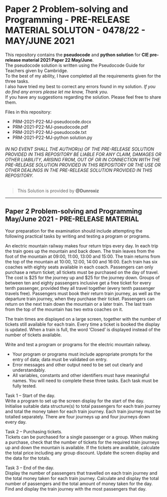 # Paper 2 Problem-solving and Programming - PRE-RELEASE MATERIAL SOLUTON - 0478/22 - MAY/JUNE 2021
This repository contains the **pseudocode** and **python solution** for **CIE pre-release material 2021 Paper 22 May/June**.<br>
The pseudocode solution is written using the Pseudocode Guide for Teachers given by Cambridge.<br>
To the best of my ability, I have completed all the requirements given for the three tasks.<br>
I also have tried my best to correct any errors found in my solution. *If you do find any errors please let me know, Thank you.*<br>
If you have any suggestions regarding the solution. Please feel free to share them.<br>

Files in this repository:
- PRM-2021-P22-MJ-pseudocode.docx
- PRM-2021-P22-MJ-pseudocode.pdf
- PRM-2021-P22-MJ-pseudocode.txt
- PRM-2021-P22-MJ-python solution.py

###### *IN NO EVENT SHALL THE AUTHOR(s) OF THE PRE-RELEASE SOLUTION PROVIDED IN THIS REPOSITORY BE LIABLE FOR ANY CLAIM, DAMAGES OR OTHER LIABILITY, ARISING FROM, OUT OF OR IN CONNECTION WITH THE PRE-RELEASE SOLUTION PROVIDED IN THIS REPOSITORY OR THE USE OR OTHER DEALINGS IN THE PRE-RELEASE SOLUTION PROVIDED IN THIS REPOSITORY.*<br>


> This Solution is provided by **@Dunroxiz**<br>

_____________
## Paper 2 Problem-solving and Programming May/June 2021 - PRE-RELEASE MATERIAL<br>

Your preparation for the examination should include attempting the following practical tasks by writing
and testing a program or programs.<br>

An electric mountain railway makes four return trips every day. In each trip the train goes up the
mountain and back down. The train leaves from the foot of the mountain at 09:00, 11:00, 13:00 and
15:00. The train returns from the top of the mountain at 10:00, 12:00, 14:00 and 16:00. Each train has
six coaches with eighty seats available in each coach. Passengers can only purchase a return ticket;
all tickets must be purchased on the day of travel. The cost is $25 for the journey up and $25 for the
journey down. Groups of between ten and eighty passengers inclusive get a free ticket for every tenth
passenger, provided they all travel together (every tenth passenger travels free). Passengers must
book their return train journey, as well as the departure train journey, when they purchase their ticket.
Passengers can return on the next train down the mountain or a later train. The last train from the top
of the mountain has two extra coaches on it.<br>

The train times are displayed on a large screen, together with the number of tickets still available for
each train. Every time a ticket is booked the display is updated. When a train is full, the word ‘Closed’ is
displayed instead of the number of tickets available.<br>

Write and test a program or programs for the electric mountain railway.<br>
- Your program or programs must include appropriate prompts for the entry of data; data must be
validated on entry.
- Error messages and other output need to be set out clearly and understandably.
- All variables, constants and other identifiers must have meaningful names.
You will need to complete these three tasks. Each task must be fully tested.

Task 1 – Start of the day.<br>
Write a program to set up the screen display for the start of the day. Initialise suitable data structure(s)
to total passengers for each train journey and total the money taken for each train journey. Each train
journey must be totalled separately. There are four journeys up and four journeys down every day.

Task 2 – Purchasing tickets.<br>
Tickets can be purchased for a single passenger or a group. When making a purchase, check that the
number of tickets for the required train journeys up and down the mountain is available. If the tickets
are available, calculate the total price including any group discount. Update the screen display and the
data for the totals.

Task 3 – End of the day.<br>
Display the number of passengers that travelled on each train journey and the total money taken for
each train journey. Calculate and display the total number of passengers and the total amount of money
taken for the day. Find and display the train journey with the most passengers that day.
